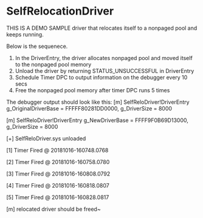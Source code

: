 # SelfRelocationDriver
THIS IS A DEMO SAMPLE driver that relocates itself to a nonpaged pool and keeps running. 

Below is the sequenece.
1. In the DriverEntry, the driver allocates nonpaged pool and moved itself to the nonpaged pool memory
2. Unload the driver by returning STATUS_UNSUCCESSFUL in DriverEntry
3. Schedule Timer DPC to output information on the debugger every 10 secs
4. Free the nonpaged pool memory after timer DPC runs 5 times

The debugger output should look like this:
[m] SelfReloDriver!DriverEntry g_OriginalDriverBase = FFFFF80281DD0000, g_DriverSize = 8000

[m] SelfReloDriver!DriverEntry g_NewDriverBase = FFFF9F0B69D13000, g_DriverSize = 8000

[+] SelfReloDriver.sys unloaded

[1] Timer Fired @ 20181016-160748.0768

[2] Timer Fired @ 20181016-160758.0780

[3] Timer Fired @ 20181016-160808.0792

[4] Timer Fired @ 20181016-160818.0807

[5] Timer Fired @ 20181016-160828.0817

[m] relocated driver should be freed~

